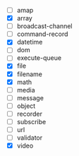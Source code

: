 - [ ] amap
- [x] array
- [ ] broadcast-channel
- [ ] command-record
- [x] datetime
- [ ] dom
- [ ] execute-queue
- [x] file
- [x] filename
- [x] math
- [ ] media
- [ ] message
- [ ] object
- [ ] recorder
- [ ] subscribe
- [ ] url
- [ ] validator
- [x] video
